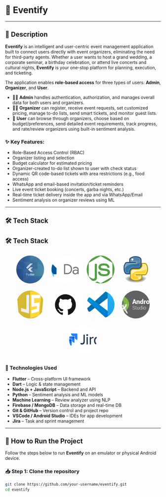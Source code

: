 # 📱 Eventify

---

## 📖 Description

**Eventify** is an intelligent and user-centric event management application built to connect users directly with event organizers, eliminating the need for third-party agents. Whether a user wants to host a grand wedding, a corporate seminar, a birthday celebration, or attend live concerts and cultural nights, **Eventify** is your one-stop platform for planning, execution, and ticketing.

The application enables **role-based access** for three types of users: **Admin**, **Organizer**, and **User**.

- 👨‍💼 **Admin** handles authentication, authorization, and manages overall data for both users and organizers.
- 🧑‍🎤 **Organizer** can register, receive event requests, set customized pricing, manage to-do lists, send smart tickets, and monitor guest lists.
- 👤 **User** can browse through organizers, choose based on budget/preferences, send detailed event requirements, track progress, and rate/review organizers using built-in sentiment analysis.

### ✨ Key Features:

- Role-Based Access Control (RBAC)
- Organizer listing and selection
- Budget calculator for estimated pricing
- Organizer-created to-do list shown to user with check status
- Dynamic QR code-based tickets with area restrictions (e.g., food access)
- WhatsApp and email-based invitation/ticket reminders
- Live event ticket booking (concerts, garba nights, etc.)
- Real-time ticket delivery inside the app and via WhatsApp/Email
- Sentiment analysis on organizer reviews using ML

---

## 🛠️ Tech Stack

## 🛠️ Tech Stack

<p align="center">
  <img src="https://github.com/anamika2402/Project_Readme/blob/main/Readme/Flutter.png?raw=true" height="90" width="90" style="border-radius: 50%; margin: 10px; object-fit: cover;">
  <img src="https://github.com/anamika2402/Project_Readme/blob/main/Readme/dart.png?raw=true" height="90" width="90" style="border-radius: 50%; margin: 10px; object-fit: cover;">
  <img src="https://github.com/anamika2402/Project_Readme/blob/main/Readme/nodejs.png?raw=true" height="90" width="90" style="border-radius: 50%; margin: 10px; object-fit: cover;">
  <img src="https://github.com/anamika2402/Project_Readme/blob/main/Readme/python.jpeg?raw=true" height="90" width="90" style="border-radius: 50%; margin: 10px; object-fit: cover;">
  <img src="https://github.com/anamika2402/Project_Readme/blob/main/Readme/javascript.jpeg?raw=true" height="90" width="90" style="border-radius: 50%; margin: 10px; object-fit: cover;">
  <img src="https://github.com/anamika2402/Project_Readme/blob/main/Readme/Github.png?raw=true" height="90" width="90" style="border-radius: 50%; margin: 10px; object-fit: cover;">
  <img src="https://github.com/anamika2402/Project_Readme/blob/main/Readme/VSCode.jpeg?raw=true" height="90" width="90" style="border-radius: 50%; margin: 10px; object-fit: cover;">
  <img src="https://github.com/anamika2402/Project_Readme/blob/main/Readme/Android%20Studio.png?raw=true" height="90" width="90" style="border-radius: 50%; margin: 10px; object-fit: cover;">
  <img src="https://github.com/anamika2402/Project_Readme/blob/main/Readme/Jira.png?raw=true" height="90" width="90" style="border-radius: 50%; margin: 10px; object-fit: cover;">
</p>


### 🧩 Technologies Used

- **Flutter** – Cross-platform UI framework  
- **Dart** – Logic & state management  
- **Node.js + JavaScript** – Backend and API  
- **Python** – Sentiment analysis and ML models  
- **Machine Learning** – Review analyzer using NLP  
- **Firebase / MongoDB** – Data storage and real-time DB  
- **Git & GitHub** – Version control and project repo  
- **VSCode / Android Studio** – IDEs for app development  
- **Jira** – Task and sprint management

---

## 🚀 How to Run the Project

Follow the steps below to run **Eventify** on an emulator or physical Android device.

### 📥 Step 1: Clone the repository

```bash
git clone https://github.com/your-username/eventify.git
cd eventify
